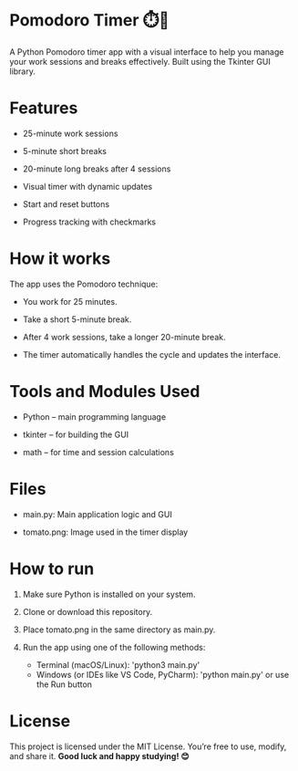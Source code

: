 # Pomodoro Timer ⏱️🍅
A Python Pomodoro timer app with a visual interface to help you manage your work sessions and breaks effectively. Built using the Tkinter GUI library.

# Features
- 25-minute work sessions

- 5-minute short breaks

- 20-minute long breaks after 4 sessions

- Visual timer with dynamic updates

- Start and reset buttons

- Progress tracking with checkmarks

# How it works
The app uses the Pomodoro technique:

- You work for 25 minutes.

- Take a short 5-minute break.

- After 4 work sessions, take a longer 20-minute break.

- The timer automatically handles the cycle and updates the interface.

# Tools and Modules Used
- Python – main programming language

- tkinter – for building the GUI

- math – for time and session calculations

# Files
- main.py: Main application logic and GUI

- tomato.png: Image used in the timer display

# How to run
1. Make sure Python is installed on your system.

2. Clone or download this repository.

3. Place tomato.png in the same directory as main.py.

4. Run the app using one of the following methods:
    - Terminal (macOS/Linux): 'python3 main.py'
    - Windows (or IDEs like VS Code, PyCharm): 'python main.py' or use the Run button

# License
This project is licensed under the MIT License. You’re free to use, modify, and share it.
**Good luck and happy studying! 😊**
